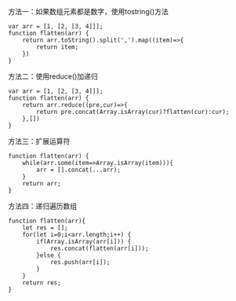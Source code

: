 方法一：如果数组元素都是数字，使用tostring()方法

``` 
var arr = [1, [2, [3, 4]]];
function flatten(arr) {
	return arr.toString().split(',').map((item)=>{
		return item;
	})
}
```

方法二：使用reduce()加递归

``` 
var arr = [1, [2, [3, 4]]];
function flatten(arr) {
	return arr.reduce((pre,cur)=>{
		return pre.concat(Array.isArray(cur)?flatten(cur):cur);
	},[])
}
```

方法三：扩展运算符

``` 
function flatten(arr) {
	while(arr.some(item=>Array.isArray(item))){
		arr = [].concat(...arr);
	}
	return arr;
}
```

方法四：递归遍历数组

``` 
function flatten(arr){
	let res = [];
	for(let i=0;i<arr.length;i++) {
		if(Array.isArray(arr[i])) {
			res.concat(flatten(arr[i]));
		}else {
			res.push(arr[i]);
		}
	}
	return res;
}
```

